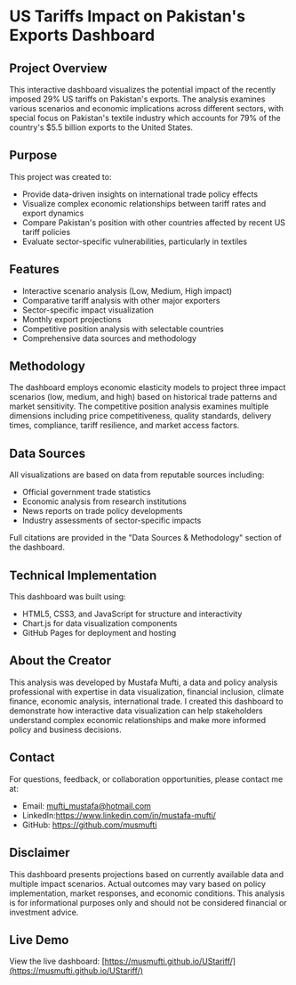 # US Tariffs Impact on Pakistan's Exports Dashboard

## Project Overview
This interactive dashboard visualizes the potential impact of the recently imposed 29% US tariffs on Pakistan's exports. The analysis examines various scenarios and economic implications across different sectors, with special focus on Pakistan's textile industry which accounts for 79% of the country's $5.5 billion exports to the United States.

## Purpose
This project was created to:
- Provide data-driven insights on international trade policy effects
- Visualize complex economic relationships between tariff rates and export dynamics
- Compare Pakistan's position with other countries affected by recent US tariff policies
- Evaluate sector-specific vulnerabilities, particularly in textiles

## Features
- Interactive scenario analysis (Low, Medium, High impact)
- Comparative tariff analysis with other major exporters
- Sector-specific impact visualization
- Monthly export projections
- Competitive position analysis with selectable countries
- Comprehensive data sources and methodology

## Methodology
The dashboard employs economic elasticity models to project three impact scenarios (low, medium, and high) based on historical trade patterns and market sensitivity. The competitive position analysis examines multiple dimensions including price competitiveness, quality standards, delivery times, compliance, tariff resilience, and market access factors.

## Data Sources
All visualizations are based on data from reputable sources including:
- Official government trade statistics
- Economic analysis from research institutions
- News reports on trade policy developments
- Industry assessments of sector-specific impacts

Full citations are provided in the "Data Sources & Methodology" section of the dashboard.

## Technical Implementation
This dashboard was built using:
- HTML5, CSS3, and JavaScript for structure and interactivity
- Chart.js for data visualization components
- GitHub Pages for deployment and hosting

## About the Creator
This analysis was developed by Mustafa Mufti, a data and policy analysis professional with expertise in  data visualization, financial inclusion, climate finance, economic analysis, international trade. I created this dashboard to demonstrate how interactive data visualization can help stakeholders understand complex economic relationships and make more informed policy and business decisions.

## Contact
For questions, feedback, or collaboration opportunities, please contact me at:
- Email: mufti_mustafa@hotmail.com
- LinkedIn:https://www.linkedin.com/in/mustafa-mufti/
- GitHub: https://github.com/musmufti

## Disclaimer
This dashboard presents projections based on currently available data and multiple impact scenarios. Actual outcomes may vary based on policy implementation, market responses, and economic conditions. This analysis is for informational purposes only and should not be considered financial or investment advice.

## Live Demo
View the live dashboard: [https://musmufti.github.io/UStariff/](https://musmufti.github.io/UStariff/)
